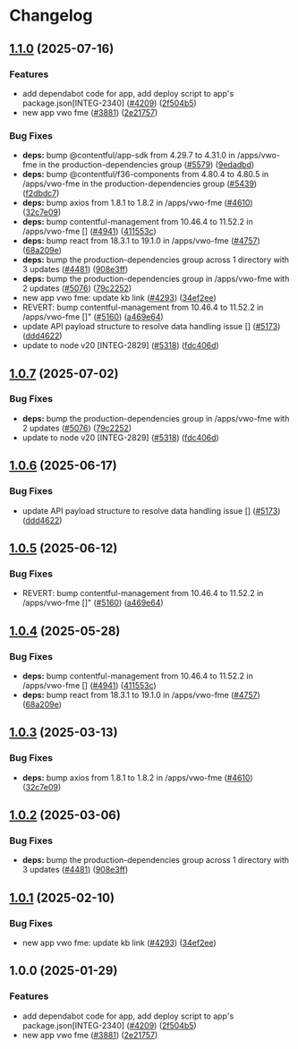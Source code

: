 # Changelog

## [1.1.0](https://github.com/shanonplace/marketplace-partner-apps/compare/vwo-fme-v1.0.7...vwo-fme-v1.1.0) (2025-07-16)


### Features

* add dependabot code for app, add deploy script to app's package.json[INTEG-2340] ([#4209](https://github.com/shanonplace/marketplace-partner-apps/issues/4209)) ([2f504b5](https://github.com/shanonplace/marketplace-partner-apps/commit/2f504b5326f161f32ea84614c39d732cd350d3c8))
* new app vwo fme ([#3881](https://github.com/shanonplace/marketplace-partner-apps/issues/3881)) ([2e21757](https://github.com/shanonplace/marketplace-partner-apps/commit/2e2175712f28e8786d8c26acb22e4d826e338c52))


### Bug Fixes

* **deps:** bump @contentful/app-sdk from 4.29.7 to 4.31.0 in /apps/vwo-fme in the production-dependencies group ([#5579](https://github.com/shanonplace/marketplace-partner-apps/issues/5579)) ([9edadbd](https://github.com/shanonplace/marketplace-partner-apps/commit/9edadbdf1fc16bdb64651c428d163d19f5e911cc))
* **deps:** bump @contentful/f36-components from 4.80.4 to 4.80.5 in /apps/vwo-fme in the production-dependencies group ([#5439](https://github.com/shanonplace/marketplace-partner-apps/issues/5439)) ([f2dbdc7](https://github.com/shanonplace/marketplace-partner-apps/commit/f2dbdc7147095af61f16697ea26523b3eec46352))
* **deps:** bump axios from 1.8.1 to 1.8.2 in /apps/vwo-fme ([#4610](https://github.com/shanonplace/marketplace-partner-apps/issues/4610)) ([32c7e09](https://github.com/shanonplace/marketplace-partner-apps/commit/32c7e0954d800114f340d296f28a4ac3f26c3897))
* **deps:** bump contentful-management from 10.46.4 to 11.52.2 in /apps/vwo-fme [] ([#4941](https://github.com/shanonplace/marketplace-partner-apps/issues/4941)) ([411553c](https://github.com/shanonplace/marketplace-partner-apps/commit/411553c513562b8b3732f14b054174d3f4fa8e01))
* **deps:** bump react from 18.3.1 to 19.1.0 in /apps/vwo-fme ([#4757](https://github.com/shanonplace/marketplace-partner-apps/issues/4757)) ([68a209e](https://github.com/shanonplace/marketplace-partner-apps/commit/68a209e1406d9261614c861ae02dcc9f3beff35a))
* **deps:** bump the production-dependencies group across 1 directory with 3 updates ([#4481](https://github.com/shanonplace/marketplace-partner-apps/issues/4481)) ([908e3ff](https://github.com/shanonplace/marketplace-partner-apps/commit/908e3ffcf52f617c2a3d81d3191fce34086a2d26))
* **deps:** bump the production-dependencies group in /apps/vwo-fme with 2 updates ([#5076](https://github.com/shanonplace/marketplace-partner-apps/issues/5076)) ([79c2252](https://github.com/shanonplace/marketplace-partner-apps/commit/79c2252ac4e17488cc7fea05051dc60724e6e16f))
* new app vwo fme: update kb link ([#4293](https://github.com/shanonplace/marketplace-partner-apps/issues/4293)) ([34ef2ee](https://github.com/shanonplace/marketplace-partner-apps/commit/34ef2ee3ff896236e1aeba759e121fe311af855e))
* REVERT: bump contentful-management from 10.46.4 to 11.52.2 in /apps/vwo-fme []" ([#5160](https://github.com/shanonplace/marketplace-partner-apps/issues/5160)) ([a469e64](https://github.com/shanonplace/marketplace-partner-apps/commit/a469e6408e67050bcbce8792919d5e03ef5f0900))
* update API payload structure to resolve data handling issue [] ([#5173](https://github.com/shanonplace/marketplace-partner-apps/issues/5173)) ([ddd4622](https://github.com/shanonplace/marketplace-partner-apps/commit/ddd4622e89d3ec4b5c340b53984add17a5e3ec13))
* update to node v20 [INTEG-2829] ([#5318](https://github.com/shanonplace/marketplace-partner-apps/issues/5318)) ([fdc406d](https://github.com/shanonplace/marketplace-partner-apps/commit/fdc406d9328bc6279abb658dcf5a1bf28795a449))

## [1.0.7](https://github.com/contentful/marketplace-partner-apps/compare/vwo-fme-v1.0.6...vwo-fme-v1.0.7) (2025-07-02)


### Bug Fixes

* **deps:** bump the production-dependencies group in /apps/vwo-fme with 2 updates ([#5076](https://github.com/contentful/marketplace-partner-apps/issues/5076)) ([79c2252](https://github.com/contentful/marketplace-partner-apps/commit/79c2252ac4e17488cc7fea05051dc60724e6e16f))
* update to node v20 [INTEG-2829] ([#5318](https://github.com/contentful/marketplace-partner-apps/issues/5318)) ([fdc406d](https://github.com/contentful/marketplace-partner-apps/commit/fdc406d9328bc6279abb658dcf5a1bf28795a449))

## [1.0.6](https://github.com/contentful/marketplace-partner-apps/compare/vwo-fme-v1.0.5...vwo-fme-v1.0.6) (2025-06-17)


### Bug Fixes

* update API payload structure to resolve data handling issue [] ([#5173](https://github.com/contentful/marketplace-partner-apps/issues/5173)) ([ddd4622](https://github.com/contentful/marketplace-partner-apps/commit/ddd4622e89d3ec4b5c340b53984add17a5e3ec13))

## [1.0.5](https://github.com/contentful/marketplace-partner-apps/compare/vwo-fme-v1.0.4...vwo-fme-v1.0.5) (2025-06-12)


### Bug Fixes

* REVERT: bump contentful-management from 10.46.4 to 11.52.2 in /apps/vwo-fme []" ([#5160](https://github.com/contentful/marketplace-partner-apps/issues/5160)) ([a469e64](https://github.com/contentful/marketplace-partner-apps/commit/a469e6408e67050bcbce8792919d5e03ef5f0900))

## [1.0.4](https://github.com/contentful/marketplace-partner-apps/compare/vwo-fme-v1.0.3...vwo-fme-v1.0.4) (2025-05-28)


### Bug Fixes

* **deps:** bump contentful-management from 10.46.4 to 11.52.2 in /apps/vwo-fme [] ([#4941](https://github.com/contentful/marketplace-partner-apps/issues/4941)) ([411553c](https://github.com/contentful/marketplace-partner-apps/commit/411553c513562b8b3732f14b054174d3f4fa8e01))
* **deps:** bump react from 18.3.1 to 19.1.0 in /apps/vwo-fme ([#4757](https://github.com/contentful/marketplace-partner-apps/issues/4757)) ([68a209e](https://github.com/contentful/marketplace-partner-apps/commit/68a209e1406d9261614c861ae02dcc9f3beff35a))

## [1.0.3](https://github.com/contentful/marketplace-partner-apps/compare/vwo-fme-v1.0.2...vwo-fme-v1.0.3) (2025-03-13)


### Bug Fixes

* **deps:** bump axios from 1.8.1 to 1.8.2 in /apps/vwo-fme ([#4610](https://github.com/contentful/marketplace-partner-apps/issues/4610)) ([32c7e09](https://github.com/contentful/marketplace-partner-apps/commit/32c7e0954d800114f340d296f28a4ac3f26c3897))

## [1.0.2](https://github.com/contentful/marketplace-partner-apps/compare/vwo-fme-v1.0.1...vwo-fme-v1.0.2) (2025-03-06)


### Bug Fixes

* **deps:** bump the production-dependencies group across 1 directory with 3 updates ([#4481](https://github.com/contentful/marketplace-partner-apps/issues/4481)) ([908e3ff](https://github.com/contentful/marketplace-partner-apps/commit/908e3ffcf52f617c2a3d81d3191fce34086a2d26))

## [1.0.1](https://github.com/contentful/marketplace-partner-apps/compare/vwo-fme-v1.0.0...vwo-fme-v1.0.1) (2025-02-10)


### Bug Fixes

* new app vwo fme: update kb link ([#4293](https://github.com/contentful/marketplace-partner-apps/issues/4293)) ([34ef2ee](https://github.com/contentful/marketplace-partner-apps/commit/34ef2ee3ff896236e1aeba759e121fe311af855e))

## 1.0.0 (2025-01-29)


### Features

* add dependabot code for app, add deploy script to app's package.json[INTEG-2340] ([#4209](https://github.com/contentful/marketplace-partner-apps/issues/4209)) ([2f504b5](https://github.com/contentful/marketplace-partner-apps/commit/2f504b5326f161f32ea84614c39d732cd350d3c8))
* new app vwo fme ([#3881](https://github.com/contentful/marketplace-partner-apps/issues/3881)) ([2e21757](https://github.com/contentful/marketplace-partner-apps/commit/2e2175712f28e8786d8c26acb22e4d826e338c52))
